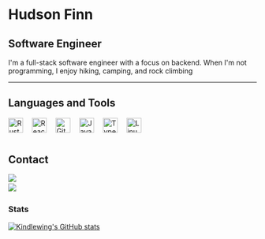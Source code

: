 # Hudson Finn

## **Software Engineer**

I'm a full-stack software engineer with a focus on backend. When I'm not programming, I enjoy hiking, camping, and rock climbing

---

## Languages and Tools

<img alt="Rust" width="30px" style="padding-right:14px" src="https://cdn.jsdelivr.net/gh/devicons/devicon@latest/icons/rust/rust-original.svg" />          
<img alt="React" width="30px" style="padding-right:14px;" src="https://cdn.jsdelivr.net/gh/devicons/devicon/icons/react/react-original.svg" />
<img alt="Git" width="30px" style="padding-right:14px;" src="https://cdn.jsdelivr.net/gh/devicons/devicon/icons/git/git-plain.svg" />
<img alt="Javascript" width="30px" style="padding-right:14px;" src="https://cdn.jsdelivr.net/gh/devicons/devicon/icons/javascript/javascript-original.svg" />
<img alt="Typescript" width="30px" style="padding-right:14px;" src="https://cdn.jsdelivr.net/gh/devicons/devicon/icons/typescript/typescript-original.svg" />
<img alt="Linux" width="30px" style="padding-right:14px;" src="https://cdn.jsdelivr.net/gh/devicons/devicon/icons/linux/linux-plain.svg" />
<br />

#

## Contact

<a href="mailto:hudson.finn@zohomail.com"> <img src="https://custom-icon-badges.demolab.com/badge/-hudson.finn@zohomail.com-red?style=for-the-badge&logo=mention&logoColor=white" /> <a/>
<br />
<a href="https://www.linkedin.com/in/hudson-finn/"> <img src="https://custom-icon-badges.demolab.com/badge/-Linkedin-blue?style=for-the-badge&logo=mention&logoColor=white" /> <a/>
<br />
</a>

### Stats

[![Kindlewing's GitHub stats](https://github-readme-stats.vercel.app/api?username=Kindlewing&show_icons=true&theme=radical)](https://github.com/anuraghazra/github-readme-stats)

</div>
